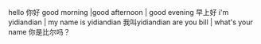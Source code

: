 hello
你好
good morning   |good afternoon | good evening
早上好
i'm yidiandian | my name is yidiandian
我叫yidiandian 
are you bill   | what's your name
你是比尔吗？
